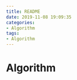 ```yaml
---
title: README
date: 2019-11-08 19:09:35
categories:
- Algorithm
tags:
- Algorithm
---
```


# Algorithm

